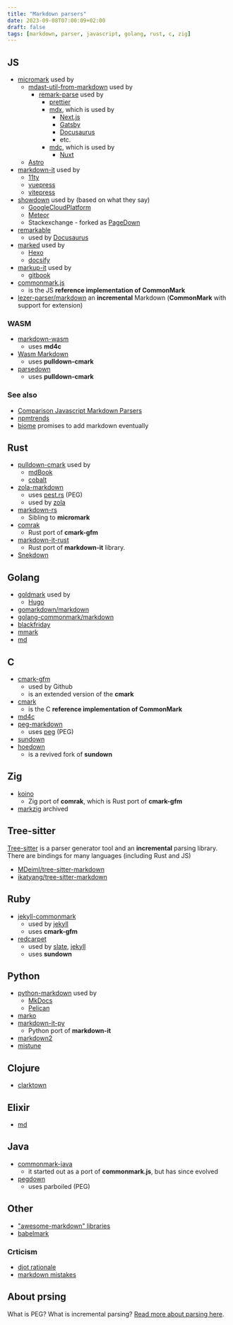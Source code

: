 ```yaml
---
title: "Markdown parsers"
date: 2023-09-08T07:00:09+02:00
draft: false
tags: [markdown, parser, javascript, golang, rust, c, zig]
---
```


## JS

- [micromark](https://github.com/micromark/micromark) used by
  - [mdast-util-from-markdown](https://github.com/syntax-tree/mdast-util-from-markdown) used by
    - [remark-parse](https://github.com/remarkjs/remark/tree/main/packages/remark-parse) used by
      - [prettier](https://prettier.io/blog/2017/11/07/1.8.0.html)
      - [mdx](https://github.com/mdx-js/mdx/tree/main/packages/mdx), which is used by
        - [Next.js](https://nextjs.org/)
        - [Gatsby](https://www.gatsbyjs.com/)
        - [Docusaurus](https://docusaurus.io/)
        - etc.
      - [mdc](https://www.npmjs.com/package/remark-mdc), which is used by
        - [Nuxt](https://nuxt.com/)
  - [Astro](https://astro.build/)
- [markdown-it](https://github.com/markdown-it/markdown-it) used by
  - [11ty](https://www.11ty.dev/docs/languages/markdown/)
  - [vuepress](https://v2.vuepress.vuejs.org/)
  - [vitepress](https://vitepress.dev/)
- [showdown](https://github.com/showdownjs/showdown) used by (based on what they say)
  - [GoogleCloudPlatform](https://github.com/GoogleCloudPlatform)
  - [Meteor](https://www.meteor.com/)
  - Stackexchange - forked as [PageDown](https://code.google.com/archive/p/pagedown/)
- [remarkable](https://github.com/jonschlinkert/remarkable)
  - used by [Docusaurus](https://docusaurus.io/)
- [marked](https://github.com/markedjs/marked) used by
  - [Hexo](https://hexo.io/index.html)
  - [docsify](https://github.com/docsifyjs/docsify)
- [markup-it](https://www.npmjs.com/package/markup-it) used by
  - [gitbook](https://www.gitbook.com/)
- [commonmark.js](https://github.com/commonmark/commonmark.js/)
  - is the JS **reference implementation of CommonMark**
- [lezer-parser/markdown](https://github.com/lezer-parser/markdown) an **incremental** Markdown (**CommonMark** with support for extension)

### WASM

- [markdown-wasm](https://github.com/rsms/markdown-wasm)
  - uses **md4c**
- [Wasm Markdown](https://markdown.fastlylabs.com/)
  - uses **pulldown-cmark**
- [parsedown](https://github.com/rodneylab/parsedown)
  - uses **pulldown-cmark**

### See also

- [Comparison Javascript Markdown Parsers](https://umemotoctrl.github.io/mdpjs/)
- [npmtrends](https://npmtrends.com/commonmark-vs-markdown-it-vs-marked-vs-markup-it-vs-micromark-vs-remark-parse-vs-remarkable-vs-showdown)
- [biome](https://biomejs.dev/internals/language-support/) promises to add markdown eventually

## Rust

- [pulldown-cmark](https://github.com/raphlinus/pulldown-cmark) used by
  - [mdBook](https://github.com/rust-lang/mdBook)
  - [cobalt](https://cobalt-org.github.io/)
- [zola-markdown](https://github.com/getzola/zola/tree/master/components/markdown)
  - uses [pest.rs](https://pest.rs/) (PEG)
  - used by [zola](https://github.com/getzola/zola)
- [markdown-rs](https://github.com/wooorm/markdown-rs)
  - Sibling to **micromark**
- [comrak](https://github.com/kivikakk/comrak)
  - Rust port of **cmark-gfm**
- [markdown-it-rust](https://github.com/markdown-it-rust/markdown-it)
  - Rust port of **markdown-it** library.
- [Snekdown](https://github.com/Trivernis/snekdown)

## Golang

- [goldmark](https://github.com/yuin/goldmark) used by
  - [Hugo](https://gohugo.io/getting-started/configuration-markup/)
- [gomarkdown/markdown](https://github.com/gomarkdown/markdown)
- [golang-commonmark/markdown](https://gitlab.com/golang-commonmark/markdown)
- [blackfriday](https://github.com/russross/blackfriday)
- [mmark](https://github.com/mmarkdown/mmark)
- [md](https://pkg.go.dev/src.elv.sh/pkg/md)

## C

- [cmark-gfm](https://github.com/github/cmark-gfm)
  - used by Github
  - is an extended version of the **cmark**
- [cmark](https://github.com/commonmark/cmark)
  - is the C **reference implementation of CommonMark**
- [md4c](https://github.com/mity/md4c)
- [peg-markdown](https://github.com/jgm/peg-markdown)
  - uses [peg](https://piumarta.com/software/peg/) (PEG)
- [sundown](https://github.com/vmg/sundown)
- [hoedown](https://github.com/hoedown/hoedown)
  - is a revived fork of **sundown**

## Zig

- [koino](https://github.com/kivikakk/koino)
  - Zig port of **comrak**, which is Rust port of **cmark-gfm**
- [markzig](https://github.com/demizer/markzig) archived

## Tree-sitter

[Tree-sitter](https://tree-sitter.github.io/tree-sitter/) is a parser generator tool and an **incremental** parsing library. There are bindings for many languages (including Rust and JS)

- [MDeiml/tree-sitter-markdown](https://github.com/MDeiml/tree-sitter-markdown)
- [ikatyang/tree-sitter-markdown](https://github.com/ikatyang/tree-sitter-markdown)

## Ruby

- [jekyll-commonmark](https://github.com/jekyll/jekyll-commonmark)
  - used by [jekyll](https://jekyllrb.com/docs/configuration/markdown/)
  - uses **cmark-gfm**
- [redcarpet](https://github.com/vmg/redcarpet)
  - used by [slate](https://github.com/slatedocs/slate), [jekyll](https://jekyllrb.com/docs/configuration/markdown/)
  - uses **sundown**

## Python

- [python-markdown](https://python-markdown.github.io/) used by
  - [MkDocs](https://www.mkdocs.org/)
  - [Pelican](https://getpelican.com/)
- [marko](https://github.com/frostming/marko)
- [markdown-it-py](https://github.com/executablebooks/markdown-it-py)
  - Python port of **markdown-it**
- [markdown2](https://github.com/trentm/python-markdown2)
- [mistune](https://github.com/lepture/mistune)

## Clojure

- [clarktown](https://github.com/askonomm/clarktown)

## Elixir

- [md](https://github.com/am-kantox/md)

## Java

- [commonmark-java](https://github.com/commonmark/commonmark-java)
  - it started out as a port of **commonmark.js**, but has since evolved
- [pegdown](https://github.com/sirthias/pegdown)
  - uses parboiled (PEG)

## Other

- ["awesome-markdown" libraries](https://github.com/BubuAnabelas/awesome-markdown#libraries)
- [babelmark](https://babelmark.github.io/)

### Crticism

- [djot rationale](https://github.com/jgm/djot#rationale)
- [markdown mistakes](https://www.swyx.io/markdown-mistakes)

## About prsing

What is PEG? What is incremental parsing? [Read more about parsing here](https://parsing.stereobooster.com/).
